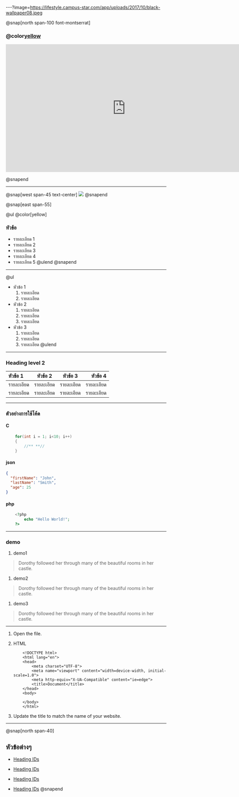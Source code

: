 ---?image=https://lifestyle.campus-star.com/app/uploads/2017/10/black-wallpaper08.jpeg

@snap[north span-100 font-montserrat]

### @color[yellow](ไฮไลท์พรีเมียร์ลีก)

<iframe width="750" height="400" src="https://www.youtube.com/embed/G_6BryQivJ8" frameborder="0" allow="accelerometer; autoplay; encrypted-media; gyroscope; picture-in-picture" allowfullscreen></iframe>

@snapend

---

@snap[west span-45 text-center]
![](https://s359.kapook.com/pagebuilder/0b0a53cf-95d7-4eb9-a646-9d7ead0075e5.jpg)
@snapend

@snap[east span-55]

@ul @color[yellow]

### หัวข้อ

- รายละเอียด 1
- รายละเอียด 2
- รายละเอียด 3
- รายละเอียด 4
- รายละเอียด 5
  @ulend
  @snapend

---

@ul

- หัวข้อ 1
  1. รายละเอียด
  1. รายละเอียด
- หัวข้อ 2
  1. รายละเอียด
  1. รายละเอียด
  1. รายละเอียด
- หัวข้อ 3
  1. รายละเอียด
  1. รายละเอียด
  1. รายละเอียด
     @ulend

---

### Heading level 2

| หัวข้อ 1   |  หัวข้อ 2  |  หัวข้อ 3  |   หัวข้อ 4 |
| :--------- | :--------: | :--------: | ---------: |
| รายละเอียด | รายละเอียด | รายละเอียด | รายละเอียด |
| รายละเอียด | รายละเอียด | รายละเอียด | รายละเอียด |

---

### ตัวอย่างการใช้โค้ด

#### C

```C#
    for(int i = 1; i<10; i++)
    {
        //** **//
    }
```

#### json

```json
{
  "firstName": "John",
  "lastName": "Smith",
  "age": 25
}
```

#### php

```php
    <?php
        echo "Hello World!";
    ?>
```

---

### demo

1. demo1

> Dorothy followed her through many of the beautiful rooms in her castle.

1. demo2

> Dorothy followed her through many of the beautiful rooms in her castle.

1. demo3

> Dorothy followed her through many of the beautiful rooms in her castle.

---

1.  Open the file.
1.  HTML

            <!DOCTYPE html>
            <html lang="en">
            <head>
                <meta charset="UTF-8">
                <meta name="viewport" content="width=device-width, initial-scale=1.0">
                <meta http-equiv="X-UA-Compatible" content="ie=edge">
                <title>Document</title>
            </head>
            <body>

            </body>
            </html>

1.  Update the title to match the name of your website.

---

@snap[north span-40]

## หัวข้อต่างๆ

- [Heading IDs](#Heading-level-2)

* [Heading IDs](#Heading-level-2)

- [Heading IDs](#Heading-level-2)

* [Heading IDs](#Heading-level-2)
  @snapend
